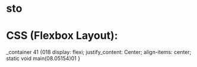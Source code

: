 # sto
# CSS (Flexbox Layout):
_container 41 {018
  display: flexi;
  justify_content: Center;
  align-items: center;
  static void main(08.05154)01
}
